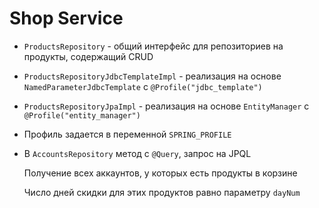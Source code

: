 # Shop Service

* `ProductsRepository` - общий интерфейс для репозиториев на продукты, содержащий CRUD
* `ProductsRepositoryJdbcTemplateImpl` - реализация на основе `NamedParameterJdbcTemplate` c `@Profile("jdbc_template")`
* `ProductsRepositoryJpaImpl` - реализация на основе `EntityManager` c `@Profile("entity_manager")`
* Профиль задается в переменной `SPRING_PROFILE`
* В `AccountsRepository` метод с `@Query`, запрос на JPQL

    Получение всех аккаунтов, у которых есть продукты в корзине

    Число дней скидки для этих продуктов равно параметру `dayNum`
